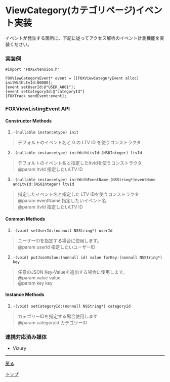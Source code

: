 # ViewCategory(カテゴリページ)イベント実装

イベントが発生する箇所に、下記に従ってアクセス解析のイベント計測機能を実装ください。

### 実装例

```objc
#import "FOXExtension.h"

FOXViewCategoryEvent* event = [[FOXViewCategoryEvent alloc] initWithLtvId:00000];
[event setUserId:@"USER_A001"];
[event setCategoryId:@"categoryId"]
[FOXTrack sendEvent:event];
```


### FOXViewListingEvent API

#### Constructor Methods
1. `-(nullable instancetype) init`
> デフォルトのイベント名と 0 の LTV ID を使うコンストラクタ

2. `-(nullable instancetype) initWithLtvId:(NSUInteger) ltvId`
> デフォルトのイベント名と指定したltvIdを使うコンストラクタ
> <br/>@param ltvId 指定したいLTV ID

3. `-(nullable instancetype) initWithEventName:(NSString*)eventName andLtvId:(NSUInteger) ltvId`
> 指定したイベント名と指定した LTV IDを使うコンストラクタ
> <br/>@param eventName 指定したいイベント名
> <br/>@param ltvId 指定したいLTV ID

#### Common Methods
1. `-(void) setUserId:(nonnull NSString*) userId`
> ユーザーIDを指定する場合に使用します。
> <br/>@param userId 指定したいユーザーID

2. `-(void) putJsonValue:(nonnull id) value forKey:(nonnull NSString*) key`
> 任意のJSON Key-Valueを追加する場合に使用します。
> <br/>@param value value
> <br/>@param key key


#### Instance Methods
1. `-(void) setCategoryId:(nonnull NSString*) categoryId`
> カテゴリーIDを指定する場合使用します
> <br/>@param categoryId カテゴリーID


### 連携対応済み媒体

* Vizury

---
[戻る](../../../track_events/README.md#supported_events)

[トップ](/4.x/lang/ja/README.md)

